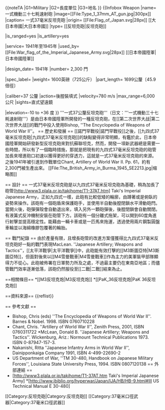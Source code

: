{{noteTA
|G1=Military
|G2=長度單位
|G3=地名
}}
{{Infobox Weapon
|name= 一式機動三十七粍速射砲
|image=[[File:Type_1_37mm_AT_gun.jpg|300px]]
|caption= 一式37毫米反坦克砲
|origin= [[File:Flag_of_Japan.svg|28px]] [[大日本帝國|大日本帝國]]
|type= [[反坦克砲|反坦克砲]]
<!-- Type selection -->
|is_ranged=yes
|is_artillery=yes
<!-- Service history -->
|service= 1941年至1945年
|used_by= [[File:War_flag_of_the_Imperial_Japanese_Army.svg|28px]] [[日本帝國陸軍|日本帝國陸軍]]
<!-- Production history -->
|design_date= 1941年
|number= 2,300 門
<!-- General specifications -->
|spec_label= 
|weight= 1600英磅（725公斤）
|part_length= 1699公釐〔45.9倍徑〕
<!-- Ranged weapon specifications -->
|caliber=37 公釐 
|action=後膛裝填式
|velocity=780 m/s
|max_range=6,000 公尺
|sights=直式望遠鏡
<!-- Artillery specifications -->
|elevation=-10 to +36 度
}}
'''一式37公釐反坦克砲'''（日文：'''一式機動三十七粍速射砲'''）是由日本帝國陸軍所開發的一種反坦克砲，在[[第二次世界大战|第二次世界大战]]的戰鬥中投入使用<ref>Bishop, ''The Encyclopedia of Weapons of World War II''</ref>。
== 歷史和發展 ==
[[諾門罕戰役|諾門罕戰役]]之後，[[九四式37毫米反坦克砲|九四式37毫米反坦克砲]]的缺點變得非常明顯，有鑑於此，日本帝國陸軍開始研發新型反坦克砲來對抗蘇聯坦克，然而，開發一項新武器總是需要一些時間，所以有了一個臨時措施，那就是把現有的九四式37毫米反坦克砲的砲管加長來增進砲口初速以獲得更好的穿透力，這就是一式37毫米反坦克砲的來源。之後1941年被引進到作戰單位<ref name="Chant Pp. 61">Chant, Artillery of World War II. Pp. 61</ref>，約有2,300門被生產出來。
[[File:The_British_Army_in_Burma_1945_SE2213.jpg|缩略图]]

== 設計 ==
一式37毫米反坦克砲是以九四式37毫米反坦克砲為基礎，稍為加長了砲管<ref>[http://www3.plala.or.jp/takihome/T1-37AT.htm] Taki's Imperial Japanese Army</ref>，正如九四式一樣，此砲有比較低矮的輪廓，由蹲著或是俯臥的姿勢來操作。該砲有一個砲盾來保護砲手，並使用半自動後膛閉鎖水平滑動砲閂。當開火後，砲彈彈殼會自動退出來，填入另外一顆砲彈後，後膛閉鎖會自動關閉。有液簧式反沖機制安裝在砲管下方。該砲有一個分離式拖架，可以開到60度角進行射擊並提高穩定性。能藉由一輛卡車或是一匹馬來拖運<ref name="Chant Pp. 61"/>，透過使用兩片鋼製圓盤車輪並以海綿橡膠包覆著的輪胎。

== 戰鬥紀錄 ==
由於產量有限，且增長砲管的改進方案僅獲得比九四式37毫米反坦克砲好一點的戰鬥表現<ref>MacLean. ''Japanese Artillery; Weapons and Tactics''</ref>，[[太平洋戰爭|太平洋戰爭]]中，此砲能有效打擊的[[M3斯圖亞特|M3斯圖亞特]]，但面對後來以[[M4雪曼戰車|M4雪曼戰車]]作為主力的美軍裝甲部隊顯得力不從心。此砲被佈署在日軍勢力所及之處，不過最主要仍在東南亞地區；而儘管戰鬥效率逐漸低落，該砲仍然服役至[[二戰|二戰]]結束為止。

==相關條目==
*[[M3反坦克炮|M3反坦克炮]]
*[[PaK_36反坦克炮|PaK 36反坦克炮]]

==資料來源==
{{reflist}}

== 參考文獻 ==
* Bishop, Chris (eds) ''The Encyclopedia of Weapons of World War II''. Barnes & Nobel. 1998. ISBN 0760710228 
* Chant, Chris. ''Artillery of World War II'', Zenith Press, 2001, ISBN 0760311722
*McLean, Donald B. ''Japanese Artillery; Weapons and Tactics''. Wickenburg, Ariz.: Normount Technical Publications 1973. ISBN 0-87947-157-3.
* Nakanishi, Ritta ''Japanese Infantry Arms in World War II'', Dainipponkaiga Company 1991, ISBN 4-499-22690-2
* US Department of War, ''TM 30-480, Handbook on Japanese Military Forces'', Louisiana State University Press, 1994. ISBN 0807120138
== 外部連結 ==
* [http://www3.plala.or.jp/takihome/T1-37AT.htm Taki's Imperial Japanese Army]
*[http://www.ibiblio.org/hyperwar/Japan/IJA/HB/HB-9.html#III US Technical Manual E 30-480]

[[Category:反坦克砲|Category:反坦克砲]]
[[Category:37毫米口徑武器|Category:37毫米口徑武器]]